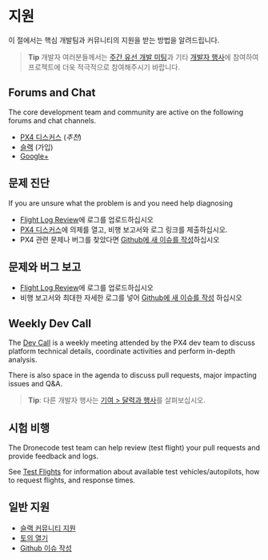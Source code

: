 # 지원

이 절에서는 핵심 개발팀과 커뮤니티의 지원을 받는 방법을 알려드립니다.

> **Tip** 개발자 여러분들께서는 [주간 유선 개발 미팅](../contribute/dev_call.md)과 기타 [개발자 행사](../README.md#calendar)에 참여하여 프로젝트에 더욱 적극적으로 참여해주시기 바랍니다.

<a id="support"></a>

## Forums and Chat

The core development team and community are active on the following forums and chat channels.

* [PX4 디스커스](http://discuss.px4.io/) (*추천*)
* [슬랙](http://slack.px4.io) (가입)
* [Google+](https://plus.google.com/117509651030855307398)

## 문제 진단

If you are unsure what the problem is and you need help diagnosing

* [Flight Log Review](http://logs.px4.io/)에 로그를 업로드하십시오
* [PX4 디스커스](http://discuss.px4.io/)에 의제를 열고, 비행 보고서와 로그 링크를 제출하십시오.
* PX4 관련 문제나 버그를 찾았다면 [Github에 새 이슈를 작성](https://github.com/PX4/Devguide/issues)하십시오

## 문제와 버그 보고

* [Flight Log Review](http://logs.px4.io/)에 로그를 업로드하십시오
* 비행 보고서와 최대한 자세한 로그를 넣어 [Github에 새 이슈를 작성](https://github.com/PX4/Devguide/issues) 하십시오

<a id="dev_call"></a>

## Weekly Dev Call

The [Dev Call](../contribute/dev_call.md) is a weekly meeting attended by the PX4 dev team to discuss platform technical details, coordinate activities and perform in-depth analysis.

There is also space in the agenda to discuss pull requests, major impacting issues and Q&A.

> **Tip**: 다른 개발자 행사는 [기여 > 달력과 행사](../README.md#calendar)를 살펴보십시오.

## 시험 비행

The Dronecode test team can help review (test flight) your pull requests and provide feedback and logs.

See [Test Flights](../test_and_ci/test_flights.md) for information about available test vehicles/autopilots, how to request flights, and response times.

## 일반 지원

* [슬랙 커뮤니티 지원](http://slack.px4.io/)
* [토의 열기](http://discuss.px4.io)
* [Github 이슈 작성](https://github.com/PX4/Devguide/issues)